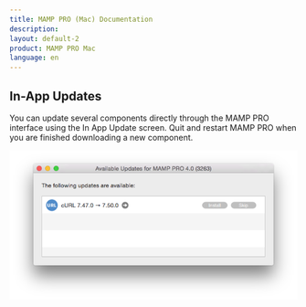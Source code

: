 ```yaml
---
title: MAMP PRO (Mac) Documentation
description: 
layout: default-2
product: MAMP PRO Mac
language: en
---
```


## In-App Updates

You can update several components directly through the MAMP PRO interface using the In App Update screen. Quit and restart MAMP PRO when you are finished downloading a new component.

![MAMP](Updates.png)



